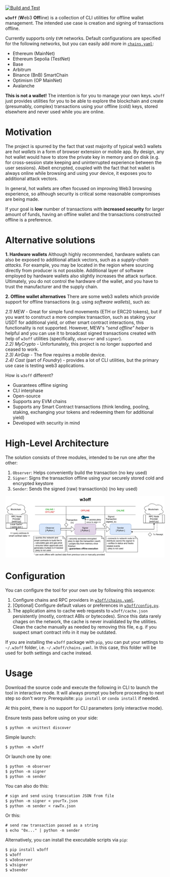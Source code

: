 [![Build and Test](https://github.com/roman-spiridonov/w3off/actions/workflows/build-and-test.yml/badge.svg)](https://github.com/roman-spiridonov/w3off/actions/workflows/build-and-test.yml)

**`w3off`** (**W**eb3 **Off**line) is a collection of CLI utilities for offline wallet management. The intended use case is creation and signing of transactions offline.

Currently supports only `EVM` networks. Default configurations are specified for the following networks, but you can easily add more in [`chains.yaml`](w3off/chains.yaml):
* Ethereum (MainNet)
* Ethereum Sepolia (TestNet)
* Base 
* Arbitrum
* Binance (BnB) SmartChain
* Optimism (OP MainNet)
* Avalanche

**This is not a wallet!** The intention is for you to manage your own keys. `w3off` just provides utilities for you to be able to explore the blockchain and create (presumably, complex) transactions using your offline (cold) keys, stored elsewhere and never used while you are online. 

# Motivation
The project is spurred by the fact that vast majority of typical web3 wallets are *hot wallets* in a form of browser extension or mobile app. By design, any hot wallet would have to store the private key in memory and on disk (e.g. for cross-session state keeping and uninterrupted experience between the user sessions). Albeit encrypted, coupled with the fact that hot wallet is always online while browsing and using your device, it exposes you to additional attack vectors. 

In general, hot wallets are often focused on improving Web3 browsing experience, so although security is critical some reasonable compromises are being made.

If your goal is **low** number of transactions with **increased security** for larger amount of funds, having an offline wallet and the transactions constructed offline is a preference.

# Alternative solutions
**1. Hardware wallets**
Although highly recommended, hardware wallets can also be exposed to additional attack vectors, such as a *supply-chain attacks*. For example, you may be located in the region where sourcing directly from producer is not possible. Additional layer of software employed by hardware wallets also slightly increases the attack surface. Ultimately, you do not control the hardware of the wallet, and you have to trust the manufacturer and the supply chain. 

**2. Offline wallet alternatives**
There are some web3 wallets which provide support for offline transactions (e.g. using *software wallets*), such as:

*2.1) MEW* - Great for simple fund movements (ETH or ERC20 tokens), but if you want to construct a more complex transaction, such as staking your USDT for additional yield, or other smart contract interactions, this functionality is not supported. However, MEW's *"send offline" helper* is helpful and you can use it to broadcast signed transactions created with help of `w3off` utilities (specifically, `observer` and `signer`).\
*2.2) MyCrypto* - Unfortunately, this project is no longer supported and ceased to work.\
*2.3) AirGap* - The flow requires a mobile device.\
*2.4) Cast* (part of *Foundry*) - provides a lot of CLI utilities, but the primary use case is testing web3 applications.

How is `w3off` different?
- Guarantees offline signing
- CLI interphase
- Open-source
- Supports any EVM chains
- Supports any Smart Contract transactions (think lending, pooling, staking, exchanging your tokens and redeeming them for additional yield)
- Developed with security in mind

# High-Level Architecture

The solution consists of three modules, intended to be run one after the other:
1. `Observer`: Helps conveniently build the transaction (no key used)
2. `Signer`: Signs the transaction offline using your securely stored cold and encrypted keystore
3. `Sender`: Sends the signed (raw) transaction(s) (no key used)

<img src='w3off_diagrams.png' width="830px" alt="Observer -> Signer -> Sender"/>

# Configuration
You can configure the tool for your own use by following this sequence:
1) Configure chains and RPC providers in [`w3off/chains.yaml`](w3off/chains.yaml).
2) [Optional] Configure default values or preferences in [`w3off/config.py`](w3off/config.py).
3) The application aims to cache web requests to `w3off/cache.json` persistently (mostly, contract ABIs or bytecodes). Since this data rarely chages on the network, the cache is never invalidated by the utilities. Clean the cache manually as needed by removing this file, e.g. if you suspect smart contract info in it may be outdated.

If you are installing the `w3off` package with `pip`, you can put your settings to `~/.w3off` folder, i.e. `~/.w3off/chains.yaml`. In this case, this folder will be used for both settings and cache instead.

# Usage
Download the source code and execute the following in CLI to launch the tool in interactive mode. It will always prompt you before proceeding to next step so don't worry.
Prerequisite: `pip install` or `conda install` if needed.

At this point, there is no support for CLI parameters (only interactive mode).

Ensure tests pass before using on your side:
```
$ python -m unittest discover
```

Simple launch:
```
$ python -m w3off
```

Or launch one by one:
```
$ python -m observer
$ python -m signer
$ python -m sender
```

You can also do this:
```
# sign and send using transcation JSON from file
$ python -m signer < yourTx.json
$ python -m sender < rawTx.json
```

Or this:
```
# send raw transaction passed as a string
$ echo "0x..." | python -m sender  
```


Alternatively, you can install the executable scripts via `pip`:
```
$ pip install w3off
$ w3off
$ w3observer
$ w3signer
$ w3sender
```

<!-- Deprecated:
```
$ w3off dataFromCall transfer(address,uint256) 0x5AD1F1Aa106B5Af3A4F9D8B095427Df95607a452 2002220000
``` -->